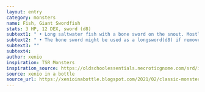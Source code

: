 ```yaml
---
layout: entry 
category: monsters
name: Fish, Giant Swordfish
stats: 3 HP, 12 DEX, sword (d8)
subtext1: " • Long saltwater fish with a bone sword on the snout. Mostly peaceful."
subtext2: " • The bone sword might be used as a longsword(d8) if removed whole."
subtext3: ""
subtext4: 
author: xenio
inspiration: TSR Monsters
inspiration_source: https://oldschoolessentials.necroticgnome.com/srd/index.php/Monster_Descriptions
source: xenio in a bottle
source_url: https://xenioinabottle.blogspot.com/2021/02/classic-monsters-for-cairnito-part-1.html
---
```

